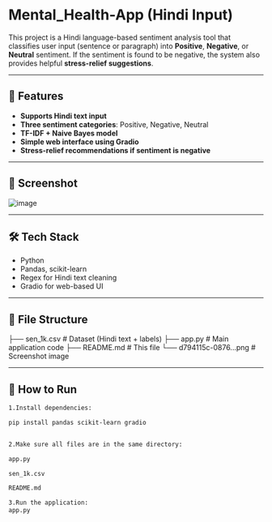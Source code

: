 # Mental_Health-App (Hindi Input)

This project is a Hindi language-based sentiment analysis tool that classifies user input (sentence or paragraph) into **Positive**, **Negative**, or **Neutral** sentiment. If the sentiment is found to be negative, the system also provides helpful **stress-relief suggestions**.

---

## 🧠 Features

- **Supports Hindi text input**
- **Three sentiment categories**: Positive, Negative, Neutral
- **TF-IDF + Naive Bayes model**
- **Simple web interface using Gradio**
- **Stress-relief recommendations if sentiment is negative**

---

## 📸 Screenshot

![image](https://github.com/user-attachments/assets/919df53a-725e-41b7-b3f6-db60d38c2a1b)


---

## 🛠️ Tech Stack

- Python
- Pandas, scikit-learn
- Regex for Hindi text cleaning
- Gradio for web-based UI

---

## 📂 File Structure
├── sen_1k.csv # Dataset (Hindi text + labels) ├── app.py # Main application code ├── README.md # This file └── d794115c-0876...png # Screenshot image


---

## 🚀 How to Run
```bash
1.Install dependencies:

pip install pandas scikit-learn gradio


2.Make sure all files are in the same directory:

app.py

sen_1k.csv

README.md

3.Run the application:
app.py

